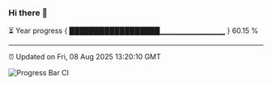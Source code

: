 ### Hi there 👋

⏳ Year progress { ██████████████████▁▁▁▁▁▁▁▁▁▁▁▁ } 60.15 %

---

⏰ Updated on Fri, 08 Aug 2025 13:20:10 GMT

![Progress Bar CI](https://github.com/IshwaranRudhara/GIT-ACTION/workflows/Progress%20Bar%20CI/badge.svg)
